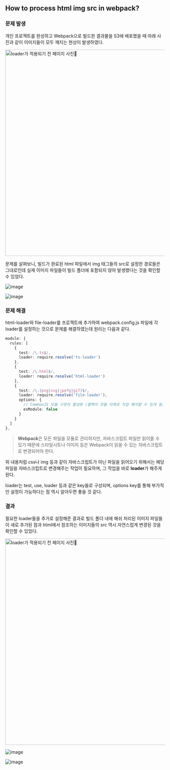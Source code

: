 ## How to process html img src in webpack?

### 문제 발생

개인 프로젝트를 완성하고 Webpack으로 빌드한 결과물을 S3에 배포했을 때 아래 사진과 같이 이미지들이 모두 깨지는 현상이 발생하였다.

<img src="https://user-images.githubusercontent.com/23455736/103055318-92540180-45dd-11eb-82d5-26aa264fefe8.png" alt="loader가 적용되기 전 페이지 사진" width="650">

문제를 살펴보니, 빌드가 완료된 html 파일에서 img 태그들의 src로 설정한 경로들은 그대로인데 실제 이미지 파일들이 빌드 폴더에 포함되지 않아 발생했다는 것을 확인할 수 있었다.

![image](https://user-images.githubusercontent.com/23455736/103055826-a9dfba00-45de-11eb-9bc3-dea5234eebbe.png)

![image](https://user-images.githubusercontent.com/23455736/103055931-e6abb100-45de-11eb-896c-c446d4283644.png)

### 문제 해결

html-loader와 file-loader를 프로젝트에 추가하여 webpack.config.js 파일에 각 loader를 설정하는 것으로 문제를 해결하였는데 원리는 다음과 같다.

```typescript
module: {
  rules: [
    {
      test: /\.ts$/,
      loader: require.resolve('ts-loader')
    },
    {
      test: /\.html$/,
      loader: require.resolve('html-loader')
    },
    {
      test: /\.(png|svg|jpe?g|gif)$/,
      loader: require.resolve('file-loader'),
      options: {
        // CommonJS 모듈 구문의 활성화 (웹팩이 모듈 자체로 직접 해석할 수 있게 됨.)
        esModule: false
      }
    }
  ]
},
```

> **Webpack**은 모든 파일을 모듈로 관리하지만, 자바스크립트 파일만 읽어올 수 있기 때문에 스타일시트나 이미지 등은 Webpack이 읽을 수 있는 자바스크립트로 변경되어야 한다.

위 내용처럼 css나 img 등과 같이 자바스크립트가 아닌 파일을 읽어오기 위해서는 해당 파일을 자바스크립트로 변경해주는 작업이 필요하며, 그 작업을 바로 **loader**가 해주게 된다.

loader는 test, use, loader 등과 같은 key들로 구성되며, options key를 통해 부가적인 설정이 가능하다는 점 역시 알아두면 좋을 것 같다.

### 결과

필요한 loader들을 추가로 설정해준 결과로 빌드 폴더 내에 해쉬 처리된 이미지 파일들이 새로 추가된 점과 html에서 참조하는 이미지들의 src 역시 자연스럽게 변경된 것을 확인할 수 있었다.

<img src="https://user-images.githubusercontent.com/23455736/103057954-43f63100-45e4-11eb-9fee-d8f3e543ee14.png" alt="loader가 적용되기 전 페이지 사진" width="650">

![image](https://user-images.githubusercontent.com/23455736/103057843-fd083b80-45e3-11eb-8a5f-b543fb204012.png)

![image](https://user-images.githubusercontent.com/23455736/103057893-2032eb00-45e4-11eb-9939-4e2494d13572.png)
